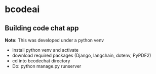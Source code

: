 # bcodeai
Building code chat app
---
**Note:** This was developed under a python venv

- Install python venv and activate
- download required packages (Django, langchain, dotenv, PyPDF2)
- cd into bcodechat directory
- Do: python manage.py runserver

